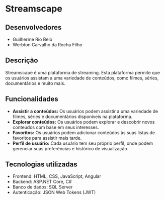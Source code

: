 # Streamscape

## Desenvolvedores

- Guilherme Rio Belo
- Werbton Carvalho da Rocha Filho

## Descrição

Streamscape é uma plataforma de streaming. Esta plataforma permite que os usuários assistam a uma variedade de conteúdos, como filmes, séries, documentários e muito mais.

## Funcionalidades

- **Assistir a conteúdos:** Os usuários podem assistir a uma variedade de filmes, séries e documentários disponíveis na plataforma.
- **Explorar conteúdos:** Os usuários podem explorar e descobrir novos conteúdos com base em seus interesses.
- **Favoritos:** Os usuários podem adicionar conteúdos às suas listas de favoritos para assistir mais tarde.
- **Perfil de usuário:** Cada usuário tem seu próprio perfil, onde podem gerenciar suas preferências e histórico de visualização.

## Tecnologias utilizadas

- Frontend: HTML, CSS, JavaScript, Angular
- Backend: ASP.NET Core, C#
- Banco de dados: SQL Server
- Autenticação: JSON Web Tokens (JWT)
